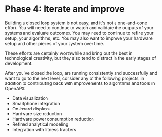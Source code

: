 # Phase 4: Iterate and improve

Building a closed loop system is not easy, and it's not a one-and-done effort.
You will need to continue to watch and validate the outputs of your systems and
evaluate outcomes. You may need to continue to refine your setup, your
algorithms, etc. You may also want to improve your hardware setup and other
pieces of your system over time.

These efforts are certainly worthwhile and bring out the best in technological
creativity, but they also tend to distract in the early stages of development.

After you've closed the loop, are running consistently and successfully and
want to go to the next level, consider any of the following projects, in
addition to contributing back with improvements to algorithms and tools in
OpenAPS:

* Data visualization
* Smartphone integration
* On-board displays
* Hardware size reduction
* Hardware power consumption reduction
* Refined analytical modeling
* Integration with fitness trackers

